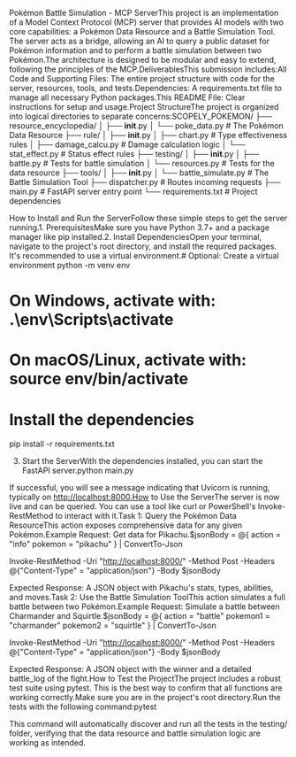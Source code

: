Pokémon Battle Simulation - MCP ServerThis project is an implementation of a Model Context Protocol (MCP) server that provides AI models with two core capabilities: a Pokémon Data Resource and a Battle Simulation Tool. The server acts as a bridge, allowing an AI to query a public dataset for Pokémon information and to perform a battle simulation between two Pokémon.The architecture is designed to be modular and easy to extend, following the principles of the MCP.DeliverablesThis submission includes:All Code and Supporting Files: The entire project structure with code for the server, resources, tools, and tests.Dependencies: A requirements.txt file to manage all necessary Python packages.This README File: Clear instructions for setup and usage.Project StructureThe project is organized into logical directories to separate concerns:SCOPELY_POKEMON/
├── resource_encyclopedia/
│   ├── __init__.py
│   └── poke_data.py            # The Pokémon Data Resource
├── rule/
│   ├── __init__.py
│   ├── chart.py                # Type effectiveness rules
│   ├── damage_calcu.py         # Damage calculation logic
│   └── stat_effect.py          # Status effect rules
├── testing/
│   ├── __init__.py
│   ├── battle.py               # Tests for battle simulation
│   └── resources.py            # Tests for the data resource
├── tools/
│   ├── __init__.py
│   └── battle_simulate.py      # The Battle Simulation Tool
├── dispatcher.py               # Routes incoming requests
├── main.py                     # FastAPI server entry point
└── requirements.txt            # Project dependencies

How to Install and Run the ServerFollow these simple steps to get the server running.1. PrerequisitesMake sure you have Python 3.7+ and a package manager like pip installed.2. Install DependenciesOpen your terminal, navigate to the project's root directory, and install the required packages. It's recommended to use a virtual environment.# Optional: Create a virtual environment
python -m venv env

# On Windows, activate with: .\env\Scripts\activate

# On macOS/Linux, activate with: source env/bin/activate

# Install the dependencies

pip install -r requirements.txt

3. Start the ServerWith the dependencies installed, you can start the FastAPI server.python main.py

If successful, you will see a message indicating that Uvicorn is running, typically on <http://localhost:8000.How> to Use the ServerThe server is now live and can be queried. You can use a tool like curl or PowerShell's Invoke-RestMethod to interact with it.Task 1: Query the Pokémon Data ResourceThis action exposes comprehensive data for any given Pokémon.Example Request: Get data for Pikachu.$jsonBody = @{
    action = "info"
    pokemon = "pikachu"
} | ConvertTo-Json

Invoke-RestMethod -Uri "<http://localhost:8000/>" -Method Post -Headers @{"Content-Type" = "application/json"} -Body $jsonBody

Expected Response: A JSON object with Pikachu's stats, types, abilities, and moves.Task 2: Use the Battle Simulation ToolThis action simulates a full battle between two Pokémon.Example Request: Simulate a battle between Charmander and Squirtle.$jsonBody = @{
    action = "battle"
    pokemon1 = "charmander"
    pokemon2 = "squirtle"
} | ConvertTo-Json

Invoke-RestMethod -Uri "<http://localhost:8000/>" -Method Post -Headers @{"Content-Type" = "application/json"} -Body $jsonBody

Expected Response: A JSON object with the winner and a detailed battle_log of the fight.How to Test the ProjectThe project includes a robust test suite using pytest. This is the best way to confirm that all functions are working correctly.Make sure you are in the project's root directory.Run the tests with the following command:pytest

This command will automatically discover and run all the tests in the testing/ folder, verifying that the data resource and battle simulation logic are working as intended.
